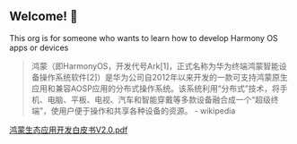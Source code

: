 ## Welcome! 👋

This org is for someone who wants to learn how to develop Harmony OS apps or devices

> 鸿蒙（即HarmonyOS，开发代号Ark[1]，正式名称为华为终端鸿蒙智能设备操作系统软件[2]）是华为公司自2012年以来开发的一款可支持鸿蒙原生应用和兼容AOSP应用的分布式操作系统。该系统利用“分布式”技术，将手机、电脑、平板、电视、汽车和智能穿戴等多款设备融合成一个“超级终端”，使用户便于操作和共享各种设备的资源。
>                                            - wikipedia

[鸿蒙生态应用开发白皮书V2.0.pdf](../whitepaper/鸿蒙生态应用开发白皮书V2.0.pdf)

<!--

**Here are some ideas to get you started:**

🙋‍♀️ A short introduction - what is your organization all about?
🌈 Contribution guidelines - how can the community get involved?
👩‍💻 Useful resources - where can the community find your docs? Is there anything else the community should know?
🍿 Fun facts - what does your team eat for breakfast?
🧙 Remember, you can do mighty things with the power of [Markdown](https://docs.github.com/github/writing-on-github/getting-started-with-writing-and-formatting-on-github/basic-writing-and-formatting-syntax)
-->
